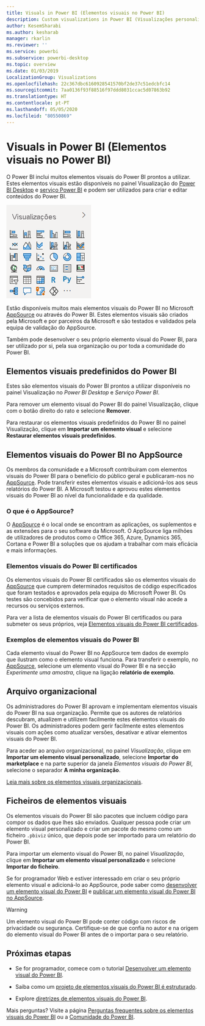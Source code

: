 ```yaml
---
title: Visuals in Power BI (Elementos visuais no Power BI)
description: Custom visualizations in Power BI (Visualizações personalizadas no Power BI)
author: KesemSharabi
ms.author: kesharab
manager: rkarlin
ms.reviewer: ''
ms.service: powerbi
ms.subservice: powerbi-desktop
ms.topic: overview
ms.date: 01/03/2019
LocalizationGroup: Visualizations
ms.openlocfilehash: 22c367dbc6160928541570bf2de37c51edcbfc14
ms.sourcegitcommit: 7aa0136f93f88516f97ddd8031ccac5d07863b92
ms.translationtype: HT
ms.contentlocale: pt-PT
ms.lasthandoff: 05/05/2020
ms.locfileid: "80550869"
---
```

# <a name="visuals-in-power-bi"></a>Visuals in Power BI (Elementos visuais no Power BI)

O Power BI inclui muitos elementos visuais do Power BI prontos a utilizar. Estes elementos visuais estão disponíveis no painel Visualização do [Power BI Desktop](https://powerbi.microsoft.com/desktop/) e [serviço Power BI](https://app.powerbi.com) e podem ser utilizados para criar e editar conteúdos do Power BI.

![visualizações](media/power-bi-custom-visuals/power-bi-visualizations.png)

Estão disponíveis muitos mais elementos visuais do Power BI no Microsoft [AppSource](https://nam06.safelinks.protection.outlook.com/?url=https%3A%2F%2Fappsource.microsoft.com%2Fen-us%2Fmarketplace%2Fapps%3Fpage%3D1%26product%3Dpower-bi-visuals&data=02%7C01%7CKesem.Sharabi%40microsoft.com%7C6d9286afacb3468d4cde08d740b76694%7C72f988bf86f141af91ab2d7cd011db47%7C1%7C0%7C637049028749147718&sdata=igWm0e1vXdgGcbyvngQBrHQVAkahPnxPC1ZhUPntGI8%3D&reserved=0) ou através do Power BI. Estes elementos visuais são criados pela Microsoft e por parceiros da Microsoft e são testados e validados pela equipa de validação do AppSource.

Também pode desenvolver o seu próprio elemento visual do Power BI, para ser utilizado por si, pela sua organização ou por toda a comunidade do Power BI.

## <a name="default-power-bi-visuals"></a>Elementos visuais predefinidos do Power BI

Estes são elementos visuais do Power BI prontos a utilizar disponíveis no painel Visualização no *Power BI Desktop* e *Serviço Power BI*.

Para remover um elemento visual do Power BI do painel Visualização, clique com o botão direito do rato e selecione **Remover**.

Para restaurar os elementos visuais predefinidos do Power BI no painel Visualização, clique em **Importar um elemento visual** e selecione **Restaurar elementos visuais predefinidos**. 

## <a name="appsource-power-bi-visuals"></a>Elementos visuais do Power BI no AppSource

Os membros da comunidade e a Microsoft contribuíram com elementos visuais do Power BI para o benefício do público geral e publicaram-nos no [AppSource](https://appsource.microsoft.com/marketplace/apps?product=power-bi-visuals). Pode transferir estes elementos visuais e adicioná-los aos seus relatórios do Power BI. A Microsoft testou e aprovou estes elementos visuais do Power BI ao nível da funcionalidade e da qualidade.

### <a name="what-is-appsource"></a>O que é o AppSource?

O [AppSource](https://appsource.microsoft.com/marketplace/apps?product=power-bi-visuals) é o local onde se encontram as aplicações, os suplementos e as extensões para o seu software da Microsoft. O AppSource liga milhões de utilizadores de produtos como o Office 365, Azure, Dynamics 365, Cortana e Power BI a soluções que os ajudam a trabalhar com mais eficácia e mais informações.

### <a name="certified-power-bi-visuals"></a>Elementos visuais do Power BI certificados

Os elementos visuais do Power BI certificados são os elementos visuais do [AppSource](https://nam06.safelinks.protection.outlook.com/?url=https%3A%2F%2Fappsource.microsoft.com%2Fen-us%2Fmarketplace%2Fapps%3Fpage%3D1%26product%3Dpower-bi-visuals&data=02%7C01%7CKesem.Sharabi%40microsoft.com%7C6d9286afacb3468d4cde08d740b76694%7C72f988bf86f141af91ab2d7cd011db47%7C1%7C0%7C637049028749147718&sdata=igWm0e1vXdgGcbyvngQBrHQVAkahPnxPC1ZhUPntGI8%3D&reserved=0) que cumprem determinados requisitos de código especificados que foram testados e aprovados pela equipa do Microsoft Power BI. Os testes são concebidos para verificar que o elemento visual não acede a recursos ou serviços externos.

Para ver a lista de elementos visuais do Power BI certificados ou para submeter os seus próprios, veja [Elementos visuais do Power BI certificados](power-bi-custom-visuals-certified.md).

### <a name="samples-for-power-bi-visuals"></a>Exemplos de elementos visuais do Power BI

Cada elemento visual do Power BI no AppSource tem dados de exemplo que ilustram como o elemento visual funciona. Para transferir o exemplo, no [AppSource](https://nam06.safelinks.protection.outlook.com/?url=https%3A%2F%2Fappsource.microsoft.com%2Fen-us%2Fmarketplace%2Fapps%3Fpage%3D1%26product%3Dpower-bi-visuals&data=02%7C01%7CKesem.Sharabi%40microsoft.com%7C6d9286afacb3468d4cde08d740b76694%7C72f988bf86f141af91ab2d7cd011db47%7C1%7C0%7C637049028749147718&sdata=igWm0e1vXdgGcbyvngQBrHQVAkahPnxPC1ZhUPntGI8%3D&reserved=0), selecione um elemento visual do Power BI e na secção *Experimente uma amostra*, clique na ligação **relatório de exemplo**.

## <a name="organizational-store"></a>Arquivo organizacional

Os administradores do Power BI aprovam e implementam elementos visuais do Power BI na sua organização. Permite que os autores de relatórios descubram, atualizem e utilizem facilmente estes elementos visuais do Power BI. Os administradores podem gerir facilmente estes elementos visuais com ações como atualizar versões, desativar e ativar elementos visuais do Power BI.

Para aceder ao arquivo organizacional, no painel *Visualização*, clique em **Importar um elemento visual personalizado**, selecione **Importar do marketplace** e na parte superior da janela *Elementos visuais do Power BI*, selecione o separador **A minha organização**.

[Leia mais sobre os elementos visuais organizacionais](power-bi-custom-visuals-organization.md).

## <a name="visual-files"></a>Ficheiros de elementos visuais

Os elementos visuais do Power BI são pacotes que incluem código para compor os dados que lhes são enviados. Qualquer pessoa pode criar um elemento visual personalizado e criar um pacote do mesmo como um ficheiro `.pbiviz` único, que depois pode ser importado para um relatório do Power BI.

Para importar um elemento visual do Power BI, no painel *Visualização*, clique em **Importar um elemento visual personalizado** e selecione **Importar do ficheiro**.

Se for programador Web e estiver interessado em criar o seu próprio elemento visual e adicioná-lo ao AppSource, pode saber como [desenvolver um elemento visual do Power BI](custom-visual-develop-tutorial.md) e [publicar um elemento visual do Power BI no AppSource](office-store.md).

> [!WARNING]
> Um elemento visual do Power BI pode conter código com riscos de privacidade ou segurança. Certifique-se de que confia no autor e na origem do elemento visual do Power BI antes de o importar para o seu relatório.

## <a name="next-steps"></a>Próximas etapas

* Se for programador, comece com o tutorial [Desenvolver um elemento visual do Power BI](custom-visual-develop-tutorial.md).

* Saiba como um [projeto de elementos visuais do Power BI é estruturado](visual-project-structure.md).

* Explore [diretrizes de elementos visuais do Power BI](guidelines-powerbi-visuals.md).

Mais perguntas? Visite a página [Perguntas frequentes sobre os elementos visuais do Power BI](power-bi-custom-visuals-faq.md) ou a [Comunidade do Power BI](https://community.powerbi.com/).